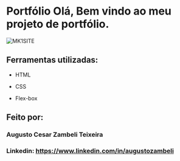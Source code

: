 # Portfólio Olá, Bem vindo ao meu projeto de portfólio.

![MK1SITE](https://github.com/PrimitiveMonkey/portfolio/assets/139599863/f4f8963c-1140-40a3-a53d-b4f988e7d092)

## Ferramentas utilizadas:

* HTML

* CSS

* Flex-box

## Feito por: 

### Augusto Cesar Zambeli Teixeira

### Linkedin: https://www.linkedin.com/in/augustozambeli
